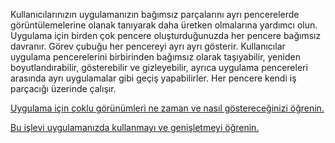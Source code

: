 ﻿Kullanıcılarınızın uygulamanızın bağımsız parçalarını ayrı pencerelerde görüntülemelerine olanak tanıyarak daha üretken olmalarına yardımcı olun. Uygulama için birden çok pencere oluşturduğunuzda her pencere bağımsız davranır. Görev çubuğu her pencereyi ayrı ayrı gösterir. Kullanıcılar uygulama pencerelerini birbirinden bağımsız olarak taşıyabilir, yeniden boyutlandırabilir, gösterebilir ve gizleyebilir, ayrıca uygulama pencereleri arasında ayrı uygulamalar gibi geçiş yapabilirler. Her pencere kendi iş parçacığı üzerinde çalışır.

[Uygulama için çoklu görünümleri ne zaman ve nasıl göstereceğinizi öğrenin.](https://docs.microsoft.com/windows/uwp/design/layout/show-multiple-views)

[Bu işlevi uygulamanızda kullanmayı ve genişletmeyi öğrenin.](https://github.com/Microsoft/WindowsTemplateStudio/blob/dev/docs/features/multiple-views.md)
